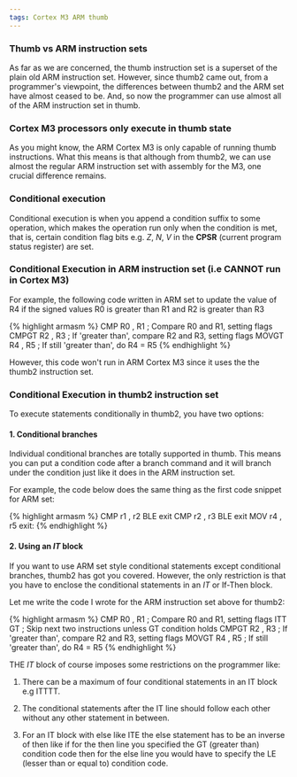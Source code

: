```yaml
---
tags: Cortex M3 ARM thumb
---
```

### Thumb vs ARM instruction sets

As far as we are concerned, the thumb instruction set is a superset of the plain old ARM instruction set. However, since thumb2 came out, from a programmer's viewpoint, the differences between thumb2 and the ARM  set have almost ceased to be. And, so now the programmer can use almost all of the ARM instruction set in thumb.
### Cortex M3 processors only execute in thumb state

As you might know, the ARM Cortex M3 is only capable of running thumb instructions. What this means is that although from thumb2, we can use almost the regular ARM instruction set with assembly for the M3, one crucial difference remains. 

### Conditional execution

Conditional execution is when you append a condition suffix to some operation, which makes the operation run only when the condition is met, that is, certain condition flag bits e.g. *Z*, *N*, *V* in the **CPSR** (current program status register) are set.

### Conditional Execution in ARM instruction set (i.e CANNOT run in Cortex M3)

For example, the following code written in ARM set to update the value of R4 if the signed
values R0 is greater than R1 and R2 is greater than R3

{% highlight armasm %}
CMP R0 , R1 ; Compare R0 and R1, setting flags
CMPGT R2 , R3 ; If 'greater than', compare R2 and R3, setting flags
MOVGT R4 , R5 ; If still 'greater than', do R4 = R5
{% endhighlight %}

However, this code won't run in ARM Cortex M3 since it uses the the thumb2 instruction set.

### Conditional Execution in thumb2 instruction set

To execute statements conditionally in thumb2, you have two options:

#### 1. Conditional branches

Individual conditional branches are totally supported in thumb. This means you can put a condition code after a branch command and it will branch under the condition just like it does in the ARM instruction set.

For example, the code below does the same thing as the first code snippet for ARM set:

{% highlight armasm %}
CMP r1 , r2
BLE exit
CMP r2 , r3
BLE exit
MOV r4 , r5
exit:
{% endhighlight %}

#### 2. Using an *IT* block

If you want to use ARM set style conditional statements except conditional branches, thumb2 has got you covered. However, the only restriction is that you have to enclose the conditional statements in an *IT* or If-Then block. 

Let me write the code I wrote for the ARM instruction set above for thumb2:

{% highlight armasm %}
CMP R0 , R1 ; Compare R0 and R1, setting flags
ITT GT ; Skip next two instructions unless GT condition holds
CMPGT R2 , R3 ; If 'greater than', compare R2 and R3, setting flags
MOVGT R4 , R5 ; If still 'greater than', do R4 = R5
{% endhighlight %}

THE *IT* block of course imposes some restrictions on the programmer like:

1. There can be a maximum of four conditional statements in an IT block e.g ITTTT.

2. The conditional statements after the IT line should follow each other without any other statement in between.

3. For an IT block with else like ITE the else statement has to be an inverse of then like if for the then line you specified the GT (greater than) condition code then for the else line you would have to specify the LE (lesser than or equal to) condition code.
